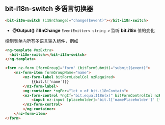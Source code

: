 ## bit-i18n-switch 多语言切换器

```html
<bit-i18n-switch (i18nChange)="change($event)"></bit-i18n-switch>
```

- **@Output() i18nChange** `EventEmitter< string >` 监听 **bit.i18n** 值的变化

控制表单内所有多语言输入组件，例如

```html
<ng-template #nzExtra>
  <bit-i18n-switch></bit-i18n-switch>
</ng-template>

<form nz-form [formGroup]="form" (bitFormSubmit)="submit($event)">
    <nz-form-item formGroupName="name">
        <nz-form-label bitFormLabelCol nzRequired>
            {{bit.l['name']}}
        </nz-form-label>
        <ng-container *ngFor="let x of bit.i18nContain">
        <nz-form-control *ngIf="bit.equalI18n(x)" bitFormControlCol nzHasFeedback>
            <input nz-input [placeholder]="bit.l['namePlaceholder']" [formControlName]="x"/>
        </nz-form-control>
        </ng-container>
    </nz-form-item>
</form>
```
